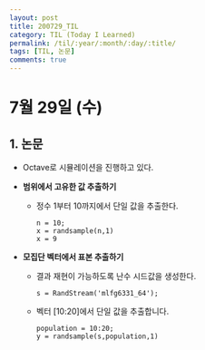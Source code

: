 ```yaml
---
layout: post
title: 200729_TIL
category: TIL (Today I Learned)
permalink: /til/:year/:month/:day/:title/
tags: [TIL, 논문]
comments: true
---
```

# 7월 29일 (수)

## 1. 논문
- Octave로 시뮬레이션을 진행하고 있다.  

- **범위에서 고유한 값 추출하기**
  - 정수 1부터 10까지에서 단일 값을 추출한다.
    ```
    n = 10;
    x = randsample(n,1)
    x = 9
    ```

- **모집단 벡터에서 표본 추출하기**
  - 결과 재현이 가능하도록 난수 시드값을 생성한다.
    ```
    s = RandStream('mlfg6331_64');
    ```
  - 벡터 [10:20]에서 단일 값을 추출합니다.
    ```
    population = 10:20;
    y = randsample(s,population,1)
    ```
